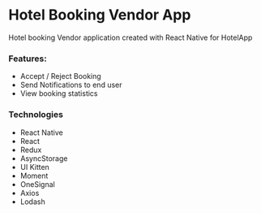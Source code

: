 # Hotel Booking Vendor App

Hotel booking Vendor application created with React Native for HotelApp

### Features:
- Accept / Reject Booking
- Send Notifications to end user
- View booking statistics

### Technologies
- React Native
- React
- Redux
- AsyncStorage
- UI Kitten
- Moment
- OneSignal
- Axios
- Lodash
